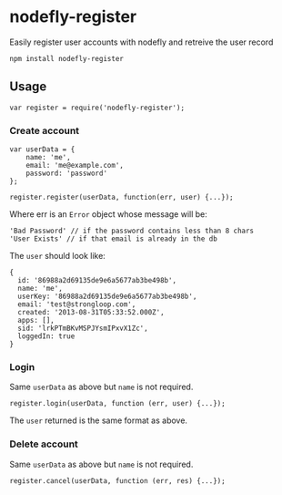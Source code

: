 # nodefly-register

Easily register user accounts with nodefly and retreive the user record

	npm install nodefly-register

## Usage

	var register = require('nodefly-register');
	
### Create account

	var userData = {
		name: 'me',
		email: 'me@example.com',
		password: 'password'
	};
	
	register.register(userData, function(err, user) {...});
	
Where err is an `Error` object whose message will be:

	'Bad Password' // if the password contains less than 8 chars
	'User Exists' // if that email is already in the db
	
The `user` should look like:

	{
	  id: '86988a2d69135de9e6a5677ab3be498b',
	  name: 'me',
	  userKey: '86988a2d69135de9e6a5677ab3be498b',
	  email: 'test@strongloop.com',
	  created: '2013-08-31T05:33:52.000Z',
	  apps: [],
	  sid: 'lrkPTmBKvMSPJYsmIPxvX1Zc',
	  loggedIn: true
	}
	
### Login

Same `userData` as above but `name` is not required.

	register.login(userData, function (err, user) {...});
	
The `user` returned is the same format as above.

### Delete account

Same `userData` as above but `name` is not required.

	register.cancel(userData, function (err, res) {...});
	
